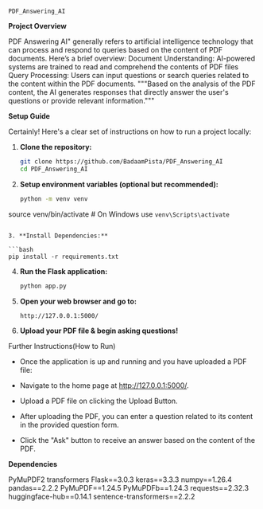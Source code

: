                                                                      PDF_Answering_AI

**Project Overview**

PDF Answering AI" generally refers to artificial intelligence technology that can process and respond to queries based on the content of PDF documents. Here’s a brief overview:
Document Understanding: AI-powered systems are trained to read and comprehend the contents of PDF files
Query Processing: Users can input questions or search queries related to the content within the PDF documents.
"""Based on the analysis of the PDF content, the AI generates responses that directly answer the user's questions or provide relevant information."""

**Setup Guide**

Certainly! Here's a clear set of instructions on how to run a project locally:

1. **Clone the repository:**

   ```bash
   git clone https://github.com/BadaamPista/PDF_Answering_AI
   cd PDF_Answering_AI

   ```

2. **Setup environment variables (optional but recommended):**

   ```bash
   python -m venv venv
source venv/bin/activate  # On Windows use `venv\Scripts\activate`

   ```

3. **Install Dependencies:**

   ```bash
   pip install -r requirements.txt

   ```

4. **Run the Flask application:**

   ```bash
   python app.py

   ```

5. **Open your web browser and go to:**

   ```
   http://127.0.0.1:5000/

6. **Upload your PDF file & begin asking questions!**

 Further Instructions(How to Run)
- Once the application is up and running and you have uploaded a PDF file:

- Navigate to the home page at http://127.0.0.1:5000/.

- Upload a PDF file on clicking the Upload Button.

- After uploading the PDF, you can enter a question related to its content in the provided question form.

- Click the "Ask" button to receive an answer based on the content of the PDF.

**Dependencies**

PyMuPDF2
transformers
Flask==3.0.3
keras==3.3.3
numpy==1.26.4
pandas==2.2.2
PyMuPDF==1.24.5
PyMuPDFb==1.24.3
requests==2.32.3
huggingface-hub==0.14.1
sentence-transformers==2.2.2

